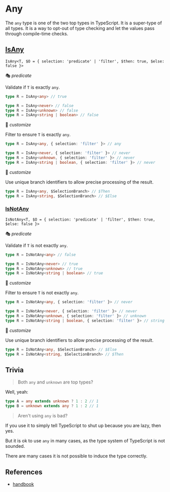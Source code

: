 # Any

The `any` type is one of the two top types in TypeScript.
It is a super-type of all types.
It is a way to opt-out of type checking and let the values pass through compile-time checks.

## [IsAny](./is_any.ts)

`IsAny<T, $O = { selection: 'predicate' | 'filter', $then: true, $else: false }>`

🎭 *predicate*

Validate if `T` is exactly `any`.

```ts
type R = IsAny<any> // true

type R = IsAny<never> // false
type R = IsAny<unknown> // false
type R = IsAny<string | boolean> // false
```

🔢 *customize*

Filter to ensure `T` is exactly `any`.

```ts
type R = IsAny<any, { selection: 'filter' }> // any

type R = IsAny<never, { selection: 'filter' }> // never
type R = IsAny<unknown, { selection: 'filter' }> // never
type R = IsAny<string | boolean, { selection: 'filter' }> // never
```

🔢 *customize*

Use unique branch identifiers to allow precise processing of the result.

```ts
type R = IsAny<any, $SelectionBranch> // $Then
type R = IsAny<string, $SelectionBranch> // $Else
```

### [IsNotAny](./is_not_any.ts)

`IsNotAny<T, $O = { selection: 'predicate' | 'filter', $then: true, $else: false }>`

🎭 *predicate*

Validate if `T` is not exactly `any`.

```ts
type R = IsNotAny<any> // false

type R = IsNotAny<never> // true
type R = IsNotAny<unknown> // true
type R = IsNotAny<string | boolean> // true
```

🔢 *customize*

Filter to ensure `T` is not exactly `any`.

```ts
type R = IsNotAny<any, { selection: 'filter' }> // never

type R = IsNotAny<never, { selection: 'filter' }> // never
type R = IsNotAny<unknown, { selection: 'filter' }> // unknown
type R = IsNotAny<string | boolean, { selection: 'filter' }> // string | boolean
```

🔢 *customize*

Use unique branch identifiers to allow precise processing of the result.

```ts
type R = IsNotAny<any, $SelectionBranch> // $Else
type R = IsNotAny<string, $SelectionBranch> // $Then
```

## Trivia

> Both `any` and `unknown` are top types?

Well, yeah:

```ts
type A = any extends unknown ? 1 : 2 // 1
type B = unknown extends any ? 1 : 2 // 1
```

> Aren't using `any` is bad?

If you use it to simply tell TypeScript to shut up because you are lazy, then yes.

But it is ok to use `any` in many cases, as the type system of TypeScript is not sounded.

There are many cases it is not possible to induce the type correctly.

## References

- [handbook]

[handbook]: https://www.typescriptlang.org/docs/handbook/2/everyday-types.html#any
